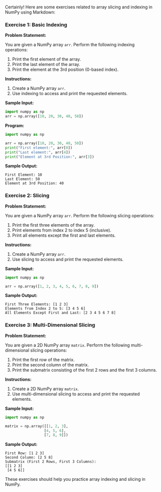 Certainly! Here are some exercises related to array slicing and indexing in NumPy using Markdown:

### Exercise 1: Basic Indexing

**Problem Statement:**

You are given a NumPy array `arr`. Perform the following indexing operations:

1. Print the first element of the array.
2. Print the last element of the array.
3. Print the element at the 3rd position (0-based index).

**Instructions:**

1. Create a NumPy array `arr`.
2. Use indexing to access and print the requested elements.

**Sample Input:**

```python
import numpy as np
arr = np.array([10, 20, 30, 40, 50])
```
**Program:**
```python
import numpy as np

arr = np.array([10, 20, 30, 40, 50])
print("First element:", arr[0])
print("Last element:", arr[4])
print("Element at 3rd Position:", arr[3])
```

**Sample Output:**

```
First Element: 10
Last Element: 50
Element at 3rd Position: 40
```

### Exercise 2: Slicing

**Problem Statement:**

You are given a NumPy array `arr`. Perform the following slicing operations:

1. Print the first three elements of the array.
2. Print elements from index 2 to index 5 (inclusive).
3. Print all elements except the first and last elements.

**Instructions:**

1. Create a NumPy array `arr`.
2. Use slicing to access and print the requested elements.

**Sample Input:**

```python
import numpy as np

arr = np.array([1, 2, 3, 4, 5, 6, 7, 8, 9])
```

**Sample Output:**

```
First Three Elements: [1 2 3]
Elements from Index 2 to 5: [3 4 5 6]
All Elements Except First and Last: [2 3 4 5 6 7 8]
```

### Exercise 3: Multi-Dimensional Slicing

**Problem Statement:**

You are given a 2D NumPy array `matrix`. Perform the following multi-dimensional slicing operations:

1. Print the first row of the matrix.
2. Print the second column of the matrix.
3. Print the submatrix consisting of the first 2 rows and the first 3 columns.

**Instructions:**

1. Create a 2D NumPy array `matrix`.
2. Use multi-dimensional slicing to access and print the requested elements.

**Sample Input:**

```python
import numpy as np

matrix = np.array([[1, 2, 3],
                  [4, 5, 6],
                  [7, 8, 9]])
```

**Sample Output:**

```
First Row: [1 2 3]
Second Column: [2 5 8]
Submatrix (First 2 Rows, First 3 Columns):
[[1 2 3]
 [4 5 6]]
```

These exercises should help you practice array indexing and slicing in NumPy.

